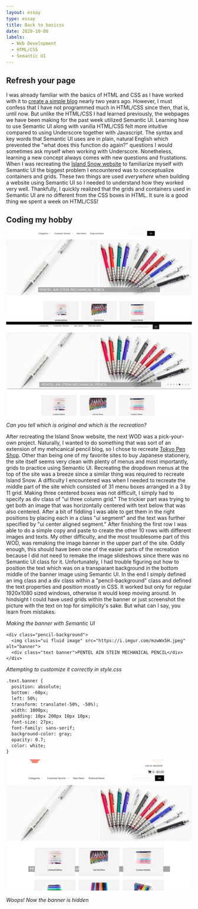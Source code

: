 ```yaml
---
layout: essay
type: essay
title: Back to basicss
date: 2020-10-08
labels:
  - Web Development
  - HTML/CSS
  - Semantic UI
---
```


## Refresh your page

I was already familiar with the basics of HTML and CSS as I have worked with it to [create a simple blog](https://rainllo.github.io/projects/mechpencilblog) nearly two years ago. However, I must confess that I have not programmed much in HTML/CSS since then, that is, until now. But unlike the HTML/CSS I had learned previously, the webpages we have been making for the past week utilized Semantic UI. Learning how to use Semantic UI along with vanilla HTML/CSS felt more intuitive compared to using Underscore together with Javascript. The syntax and key words that Semantic UI uses are in plain, natural English which prevented the "what does this function do again?" questions I would sometimes ask myself when working with Underscore. Nonetheless, learning a new concept always comes with new questions and frustations. When I was recreating the [Island Snow website](https://islandsnow.com/) to familiarize myself with Semantic UI the biggest problem I encountered was to conceptualize containers and grids. These two things are used *everywhere* when building a website using Semantic UI so I needed to understand how they worked very well. Thankfully, I quickly realized that the grids and containers used in Semantic UI are no different from the CSS boxes in HTML. It sure is a good thing we spent a week on HTML/CSS!

## Coding my hobby

<img class="ui centered large image" src="../images/recreatepenshop.jpg">

*Can you tell which is original and which is the recreation?*

After recreating the Island Snow website, the next WOD was a pick-your-own project. Naturally, I wanted to do something that was sort of an extension of my mehcanical pencil blog, so I chose to recreate [Tokyo Pen Shop](https://www.tokyopenshop.com/). Other than being one of my favorite sites to buy Japanese stationery, the site itself seems very clean with plenty of menus and most importantly, grids to practice using Semantic UI. Recreating the dropdown menus at the top of the site was a breeze since a similar thing was required to recreate Island Snow. A difficulty I encountered was when I needed to recreate the middle part of the site which consisted of 31 menu boxes arranged in a 3 by 11 grid. Making three centered boxes was not difficult, I simply had to specify as div class of "ui three column grid." The trickier part was trying to get both an image that was horizontally centered with text below that was also centered. After a bit of fiddling I was able to get them in the right positions by placing each in a class "ui segment" and the text was further specified by "ui center aligned segment." After finishing the first row I was able to do a simple copy and paste to create the other 10 rows with different images and texts. My other difficulty, and the most troublesome part of this WOD, was remaking the image banner in the upper part of the site. Oddly enough, this should have  been one of the easier parts of the recreation because I did not need to remake the image slideshows since there was no Semantic UI class for it. Unfortunately, I had trouble figuring out how to position the text which was on a transparant background in the bottom middle of the banner image using Semantic UI. In the end I simply defined an img class and a div class within a "pencil-background" class and defined the text properties and position mostly in CSS. It worked but only for regular 1920x1080 sized windows, otherwise it would keep moving around. In hindsight I could have used grids within the banner or just screenshot the picture with the text on top for simplicity's sake. But what can I say, you learn from mistakes. 

*Making the banner with Semantic UI*

```
<div class="pencil-background">
  <img class="ui fluid image" src="https://i.imgur.com/mzwWx5H.jpeg" alt="banner">
  <div class="text banner">PENTEL AIN STEIN MECHANICAL PENCIL</div>
</div> 
```

*Attempting to customize it correctly in style.css*

```
.text.banner {
  position: absolute;
  bottom: -60px;
  left: 50%;
  transform: translate(-50%, -50%);
  width: 1000px;
  padding: 10px 200px 10px 10px;
  font-size: 27px;
  font-family: sans-serif;
  background-color: gray;
  opacity: 0.7;
  color: white;
}
```

<img class="ui centered large image" src="../images/wrongpenshop.jpg">

*Woops! Now the banner is hidden*




